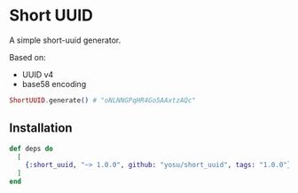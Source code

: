 # Short UUID

A simple short-uuid generator.

Based on:

- UUID v4
- base58 encoding


```elixir
ShortUUID.generate() # "oNLNNGPqHR4Go5AAxtzAQc"
```

## Installation

```elixir
def deps do
  [
    {:short_uuid, "~> 1.0.0", github: "yosu/short_uuid", tags: "1.0.0"}
  ]
end
```
